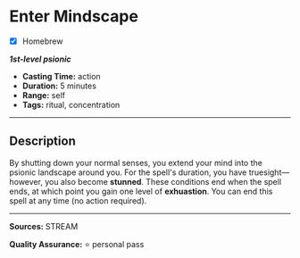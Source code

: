 # Enter Mindscape
- [x] Homebrew

***1st-level psionic***
- **Casting Time:** action
- **Duration:** 5 minutes
- **Range:** self
- **Tags:** ritual, concentration

---

## Description
By shutting down your normal senses, you extend your mind into the psionic landscape around you.
For the spell's duration, you have truesight&mdash;however, you also become **stunned**.
These conditions end when the spell ends, at which point you gain one level of **exhuastion**.
You can end this spell at any time (no action required).

---

**Sources:** STREAM

**Quality Assurance:** :star: personal pass
